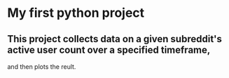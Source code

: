 # My first python project

## This project collects data on a given subreddit's active user count over a specified timeframe, 
and then plots the reult.
